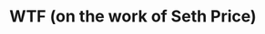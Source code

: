 ---
ee_id: '4358'
site: '1'
type: '2'
url: 2016-060-wtf
title: WTF (on the work of Seth Price)
year: '2016'
display_year: '2016'
medium: Essay
dims:
pitch: 'Short essay on Seth Prices wrk, published in Seth Price: Social Synthetic
  :)'
ps:
live_url:
related:
youtube:
related_code:
imgs: WTF-2016-060-database-ih--IjMz.jpg
subheading:
download: wtf-2016-060-digital-master-ih.pdf
add_credit:
add_credits:
commission:
layout: things-i-made
---
